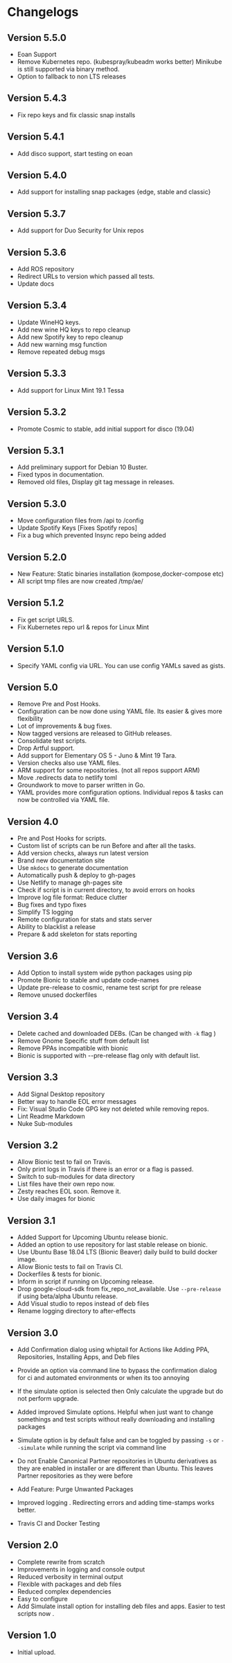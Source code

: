 # Changelogs

## Version 5.5.0

- Eoan Support
- Remove Kubernetes repo. (kubespray/kubeadm works better)
Minikube is still supported via binary method.
- Option to fallback to non LTS releases

## Version 5.4.3

- Fix repo keys and fix classic snap installs

## Version 5.4.1

- Add disco support, start testing on eoan

## Version 5.4.0

- Add support for installing snap packages {edge, stable and classic}

## Version 5.3.7

- Add support for Duo Security for Unix repos

## Version 5.3.6

- Add ROS repository
- Redirect URLs to version which passed all tests.
- Update docs

## Version 5.3.4

- Update WineHQ keys.
- Add new wine HQ keys to repo cleanup
- Add new Spotify key to repo cleanup
- Add new warning msg function
- Remove repeated debug msgs

## Version 5.3.3

- Add support for Linux Mint 19.1 Tessa

## Version 5.3.2

- Promote Cosmic to stable, add initial support for disco (19.04)

## Version 5.3.1

- Add preliminary support for Debian 10 Buster.
- Fixed typos in documentation.
- Removed old files, Display git tag message in releases.

## Version 5.3.0

- Move configuration files from /api to /config
- Update Spotify Keys [Fixes Spotify repos]
- Fix a bug which prevented Insync repo being added

## Version 5.2.0

- New Feature: Static binaries installation (kompose,docker-compose etc)
- All script tmp files are now created /tmp/ae/

## Version 5.1.2

- Fix get script URLS.
- Fix Kubernetes repo url & repos for Linux Mint

## Version 5.1.0

- Specify YAML config via URL. You can use config YAMLs saved as gists.

## Version 5.0

- Remove Pre and Post Hooks.
- Configuration can be now done using YAML file. Its easier & gives more flexibility
- Lot of improvements & bug fixes.
- Now tagged versions are released to GitHub releases.
- Consolidate test scripts.
- Drop Artful support.
- Add support for Elementary OS 5 - Juno & Mint 19 Tara.
- Version checks also use YAML files.
- ARM support for some repositories. (not all repos support ARM)
- Move .redirects data to netlify toml
- Groundwork to move to parser written in Go.
- YAML provides more configuration options. Individual repos & tasks can now be controlled via YAML file.

## Version 4.0

- Pre and Post Hooks for scripts.
- Custom list of scripts can be run Before and after all the tasks.
- Add version checks, always run latest version
- Brand new documentation site
- Use `mkdocs` to generate documentation
- Automatically push & deploy to gh-pages
- Use Netlify to manage gh-pages site
- Check if script is in current directory, to avoid errors on hooks
- Improve log file format: Reduce clutter
- Bug fixes and typo fixes
- Simplify TS logging
- Remote configuration for stats and stats server
- Ability to blacklist a release
- Prepare & add skeleton for stats reporting

## Version 3.6

- Add Option to install system wide python packages using pip
- Promote Bionic to stable and update code-names
- Update pre-release to cosmic, rename test script for pre release
- Remove unused dockerfiles

## Version 3.4

- Delete cached and downloaded DEBs. (Can be changed with `-k` flag )
- Remove Gnome Specific stuff from default list
- Remove PPAs incompatible with bionic
- Bionic is supported with --pre-release flag only with default list.

## Version 3.3

- Add Signal Desktop repository
- Better way to handle EOL error messages
- Fix: Visual Studio Code GPG key not deleted while removing repos.
- Lint Readme Markdown
- Nuke Sub-modules

## Version 3.2

- Allow Bionic test to fail on Travis.
- Only print logs in Travis if there is an error or a flag is passed.
- Switch to sub-modules for data directory
- List files have their own repo now.
- Zesty reaches EOL soon. Remove it.
- Use daily images for bionic

## Version 3.1

- Added Support for Upcoming Ubuntu release bionic.
- Added an option to use repository for last stable release on bionic.
- Use Ubuntu Base 18.04 LTS (Bionic Beaver) daily build to build docker image.
- Allow Bionic tests to fail on Travis CI.
- Dockerfiles & tests for bionic.
- Inform in script if running on Upcoming release.
- Drop google-cloud-sdk from fix_repo_not_available. Use `--pre-release` if using beta/alpha Ubuntu release.
- Add Visual studio to repos instead of deb files
- Rename logging directory to after-effects

## Version 3.0

- Add Confirmation dialog using whiptail for Actions like Adding PPA, Repositories, Installing Apps, and Deb files

- Provide an option via command line to bypass the confirmation dialog for ci and automated environments or when its too annoying
- If the simulate option is selected then Only calculate the upgrade but do not perform upgrade.
- Added improved Simulate options. Helpful when just want to change somethings and test scripts without really downloading and installing packages
- Simulate option is by default false and can be toggled by passing `-s` or `--simulate` while running the script via command line
- Do not Enable Canonical Partner repositories in Ubuntu derivatives as they are enabled in installer or are different than Ubuntu. This leaves Partner repositories as they were before
- Add Feature: Purge Unwanted Packages
- Improved logging . Redirecting errors and adding time-stamps works better.
- Travis CI and Docker Testing

## Version 2.0

- Complete rewrite from scratch
- Improvements in logging and console output
- Reduced verbosity in terminal output
- Flexible with packages and deb files
- Reduced complex dependencies
- Easy to configure
- Add Simulate install option for installing deb files and apps. Easier to test scripts now .

## Version 1.0

- Initial upload.

